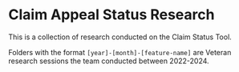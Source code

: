 # Claim Appeal Status Research

This is a collection of research conducted on the Claim Status Tool.

Folders with the format `[year]-[month]-[feature-name]` are Veteran research sessions the team conducted between 2022-2024.
